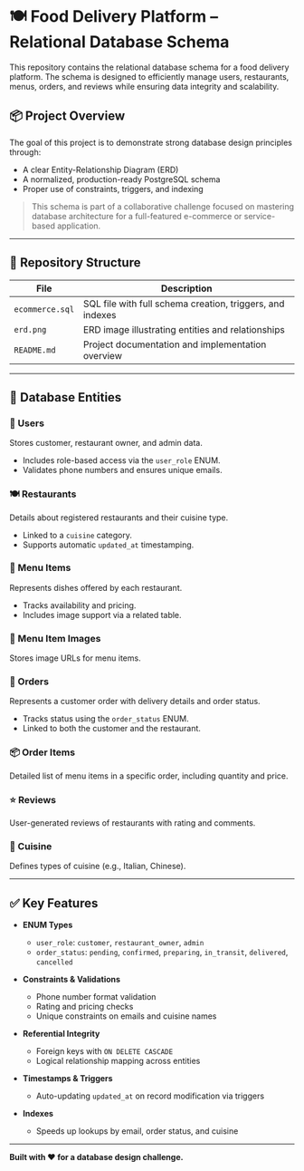 # 🍽️ Food Delivery Platform – Relational Database Schema

This repository contains the relational database schema for a food delivery platform. The schema is designed to efficiently manage users, restaurants, menus, orders, and reviews while ensuring data integrity and scalability.

## 📦 Project Overview

The goal of this project is to demonstrate strong database design principles through:

- A clear Entity-Relationship Diagram (ERD)
- A normalized, production-ready PostgreSQL schema
- Proper use of constraints, triggers, and indexing

> This schema is part of a collaborative challenge focused on mastering database architecture for a full-featured e-commerce or service-based application.

---

## 📁 Repository Structure

| File              | Description                                           |
|-------------------|-------------------------------------------------------|
| `ecommerce.sql`   | SQL file with full schema creation, triggers, and indexes |
| `erd.png`         | ERD image illustrating entities and relationships     |
| `README.md`       | Project documentation and implementation overview     |

---

## 🧱 Database Entities

### 👤 Users
Stores customer, restaurant owner, and admin data.

- Includes role-based access via the `user_role` ENUM.
- Validates phone numbers and ensures unique emails.

### 🍽️ Restaurants
Details about registered restaurants and their cuisine type.

- Linked to a `cuisine` category.
- Supports automatic `updated_at` timestamping.

### 🍛 Menu Items
Represents dishes offered by each restaurant.

- Tracks availability and pricing.
- Includes image support via a related table.

### 📸 Menu Item Images
Stores image URLs for menu items.

### 🧾 Orders
Represents a customer order with delivery details and order status.

- Tracks status using the `order_status` ENUM.
- Linked to both the customer and the restaurant.

### 📦 Order Items
Detailed list of menu items in a specific order, including quantity and price.

### ⭐ Reviews
User-generated reviews of restaurants with rating and comments.

### 🍴 Cuisine
Defines types of cuisine (e.g., Italian, Chinese).

---

## ✅ Key Features

- **ENUM Types**  
  - `user_role`: `customer`, `restaurant_owner`, `admin`  
  - `order_status`: `pending`, `confirmed`, `preparing`, `in_transit`, `delivered`, `cancelled`

- **Constraints & Validations**
  - Phone number format validation
  - Rating and pricing checks
  - Unique constraints on emails and cuisine names

- **Referential Integrity**
  - Foreign keys with `ON DELETE CASCADE`
  - Logical relationship mapping across entities

- **Timestamps & Triggers**
  - Auto-updating `updated_at` on record modification via triggers

- **Indexes**
  - Speeds up lookups by email, order status, and cuisine

---

**Built with ❤️ for a database design challenge.**
